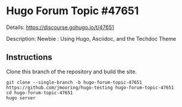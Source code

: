 # Hugo Forum Topic #47651

Details: <https://discourse.gohugo.io/t/47651>

Description: Newbie : Using Hugo, Asciidoc, and the Techdoc Theme

## Instructions

Clone this branch of the repository and build the site.

```text
git clone --single-branch -b hugo-forum-topic-47651 https://github.com/jmooring/hugo-testing hugo-forum-topic-47651
cd hugo-forum-topic-47651
hugo server
```
